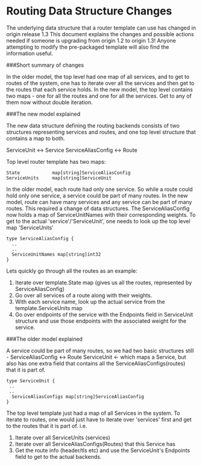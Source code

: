 # Routing Data Structure Changes
The underlying data structure that a router template can use has changed in origin release 1.3
This document explains the changes and possible actions needed if someone is upgrading from origin 1.2 to origin 1.3! Anyone attempting to modify the pre-packaged template will also find the information useful.


###Short summary of changes

In the older model, the top level had one map of all services, and to get to routes of the system, one has to iterate over all the services and then get to the routes that each service holds.
In the new model, the top level contains two maps - one for all the routes and one for all the services. Get to any of them now without double iteration.


###The new model explained

The new data structure defining the routing backends consists of two structures representing services and routes, and one top level structure that contains a map to both.

ServiceUnit <-> Service
ServiceAliasConfig <-> Route

Top level router template has two maps:
```
State            map[string]ServiceAliasConfig
ServiceUnits     map[string]ServiceUnit
```

In the older model, each route had only one service. So while a route could hold only one service, a service could be part of many routes. In the new model, route can have many services and any service can be part of many routes. This required a change of data structures. The ServiceAliasConfig now holds a map of ServiceUnitNames with their corresponding weights. To get to the actual 'service'/'ServiceUnit', one needs to look up the top level map 'ServiceUnits'

```
type ServiceAliasConfig {
  ..
  ..
  ServiceUnitNames map[string]int32
}
```

Lets quickly go through all the routes as an example:

1. Iterate over template.State map (gives us all the routes, represented by ServiceAliasConfig)
2. Go over all services of a route along with their weights.
3. With each service name, look up the actual service from the template.ServiceUnits map
4. Go over endpoints of the service with the Endpoints field in ServiceUnit structure and use those endpoints with the associated weight for the service.




###The older model explained

A service could be part of many routes, so we had two basic structures still - 
ServiceAliasConfig <-> Route
ServiceUnit <- which maps a Service, but also has one extra field that contains all the ServiceAliasConfigs(routes) that it is part of.

```
type ServiceUnit {
 ..
 ..
  ServiceAliasConfigs map[string]ServiceAliasConfig
}
```

The top level template just had a map of all Services in the system. To iterate to routes, one would just have to iterate over 'services' first and get to the routes that it is part of. i.e.
1. Iterate over all ServiceUnits (services)
2. Iterate over all ServiceAliasConfigs(Routes) that this Service has
3. Get the route info (header/tls etc) and use the ServiceUnit's Endpoints field to get to the actual backends.


